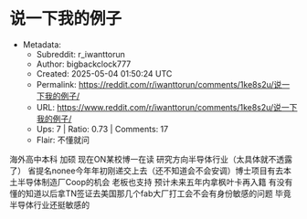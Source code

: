 # 说一下我的例子

- Metadata:
  - Subreddit: r_iwanttorun
  - Author: bigbackclock777
  - Created: 2025-05-04 01:50:24 UTC
  - Permalink: https://reddit.com/r/iwanttorun/comments/1ke8s2u/说一下我的例子/
  - URL: https://www.reddit.com/r/iwanttorun/comments/1ke8s2u/说一下我的例子/
  - Ups: 7 | Ratio: 0.73 | Comments: 17
  - Flair: 不懂就问


海外高中本科 加硕 现在ON某校博一在读
研究方向半导体行业（太具体就不透露了）
省提名nonee今年年初刚递交上去（还不知道会不会安调）博士项目有去本土半导体制造厂Coop的机会
老板也支持 预计未来五年内拿枫叶卡再入籍
有没有懂的知道以后拿TN签证去美国那几个fab大厂打工会不会有身份敏感的问题
毕竟半导体行业还挺敏感的

